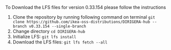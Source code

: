 To Download the LFS files for version 0.33.154 please follow the instructions

1. Clone the repository by running following command on terminal `git clone https://github.com/ikea-oss-distributions/DIRIGERA-hub --branch v0.33.154 --single-branch`
4. Change directory `cd DIRIGERA-hub`
5. Initialize LFS: `git lfs install`
6. Download the LFS files: `git lfs fetch --all`
